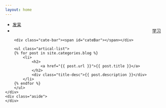 ```yaml
---
layout: home
---
```


<div class="index-content opinion">
    <div class="section">
        <ul class="artical-cate">
            <li class="on"><a href="/"><span>发呆</span></a></li> 
            <li style="text-align:right"><a href="/project"><span>学习</span></a></li>
        </ul>

        <div class="cate-bar"><span id="cateBar"></span></div>

        <ul class="artical-list">
        {% for post in site.categories.blog %}
            <li>
                <h2>
                    <a href="{{ post.url }}">{{ post.title }}</a>
                </h2>
                <div class="title-desc">{{ post.description }}</div>
            </li>
        {% endfor %}
        </ul>
    </div>
    <div class="aside">
    </div>
</div>
